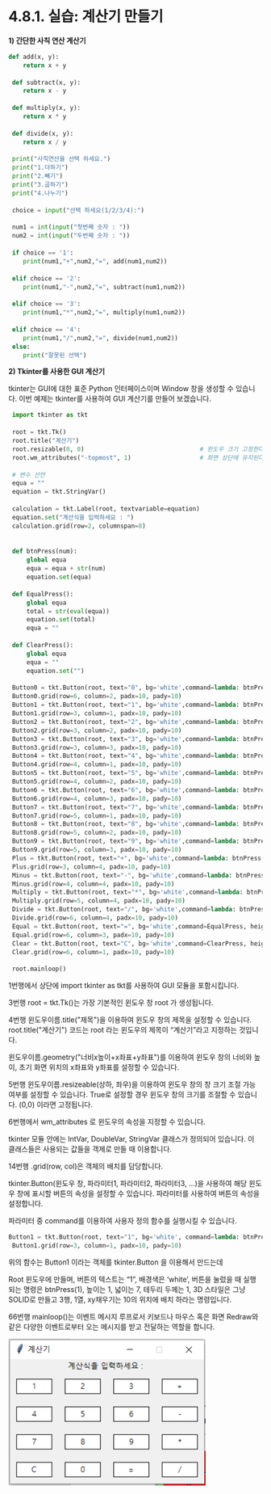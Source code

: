 # 4.8.1. 실습: 계산기 만들기

**1) 간단한 사칙 연산 계산기**

```python
def add(x, y):
    return x + y

 def subtract(x, y):
    return x - y

 def multiply(x, y):
    return x * y

 def divide(x, y):
    return x / y

 print("사칙연산을 선택 하세요.")
 print("1.더하기")
 print("2.빼기")
 print("3.곱하기")
 print("4.나누기")

 choice = input("선택 하세요(1/2/3/4):")

 num1 = int(input("첫번째 숫자 : "))
 num2 = int(input("두번째 숫자 : "))

 if choice == '1':
    print(num1,"+",num2,"=", add(num1,num2))

 elif choice == '2':
    print(num1,"-",num2,"=", subtract(num1,num2))

 elif choice == '3':
    print(num1,"*",num2,"=", multiply(num1,num2))

 elif choice == '4':
    print(num1,"/",num2,"=", divide(num1,num2))
 else:
    print("잘못된 선택")
```

**2) Tkinter를 사용한 GUI 계산기**

tkinter는 GUI에 대한 표준 Python 인터페이스이며 Window 창을 생성할 수 있습니다. 이번 예제는 tkinter를 사용하여 GUI 계산기를 만들어 보겠습니다.

```python
 import tkinter as tkt

 root = tkt.Tk()
 root.title("계산기")
 root.resizable(0, 0)                                # 윈도우 크기 고정한다
 root.wm_attributes("-topmost", 1)                   # 화면 상단에 유지된다.

 # 변수 선언
 equa = ""
 equation = tkt.StringVar()

 calculation = tkt.Label(root, textvariable=equation)
 equation.set("계산식을 입력하세요 : ")
 calculation.grid(row=2, columnspan=8)


 def btnPress(num):
     global equa
     equa = equa + str(num)
     equation.set(equa)

 def EqualPress():
     global equa
     total = str(eval(equa))
     equation.set(total)
     equa = ""

 def ClearPress():
     global equa
     equa = ""
     equation.set("")

 Button0 = tkt.Button(root, text="0", bg='white',command=lambda: btnPress(0), height=1, width=7, borderwidth=1, relief=tkt.SOLID)
 Button0.grid(row=6, column=2, padx=10, pady=10)
 Button1 = tkt.Button(root, text="1", bg='white',command=lambda: btnPress(1), height=1, width=7, borderwidth=1, relief=tkt.SOLID)
 Button1.grid(row=3, column=1, padx=10, pady=10)
 Button2 = tkt.Button(root, text="2", bg='white',command=lambda: btnPress(2), height=1, width=7, borderwidth=1, relief=tkt.SOLID)
 Button2.grid(row=3, column=2, padx=10, pady=10)
 Button3 = tkt.Button(root, text="3", bg='white',command=lambda: btnPress(3), height=1, width=7, borderwidth=1, relief=tkt.SOLID)
 Button3.grid(row=3, column=3, padx=10, pady=10)
 Button4 = tkt.Button(root, text="4", bg='white',command=lambda: btnPress(4), height=1, width=7, borderwidth=1, relief=tkt.SOLID)
 Button4.grid(row=4, column=1, padx=10, pady=10)
 Button5 = tkt.Button(root, text="5", bg='white',command=lambda: btnPress(5), height=1, width=7, borderwidth=1, relief=tkt.SOLID)
 Button5.grid(row=4, column=2, padx=10, pady=10)
 Button6 = tkt.Button(root, text="6", bg='white',command=lambda: btnPress(6), height=1, width=7, borderwidth=1, relief=tkt.SOLID)
 Button6.grid(row=4, column=3, padx=10, pady=10)
 Button7 = tkt.Button(root, text="7", bg='white',command=lambda: btnPress(7), height=1, width=7, borderwidth=1, relief=tkt.SOLID)
 Button7.grid(row=5, column=1, padx=10, pady=10)
 Button8 = tkt.Button(root, text="8", bg='white',command=lambda: btnPress(8), height=1, width=7, borderwidth=1, relief=tkt.SOLID)
 Button8.grid(row=5, column=2, padx=10, pady=10)
 Button9 = tkt.Button(root, text="9", bg='white',command=lambda: btnPress(9), height=1, width=7, borderwidth=1, relief=tkt.SOLID)
 Button9.grid(row=5, column=3, padx=10, pady=10)
 Plus = tkt.Button(root, text="+", bg='white',command=lambda: btnPress("+"), height=1, width=7, borderwidth=1, relief=tkt.SOLID)
 Plus.grid(row=3, column=4, padx=10, pady=10)
 Minus = tkt.Button(root, text="-", bg='white',command=lambda: btnPress("-"), height=1, width=7, borderwidth=1, relief=tkt.SOLID)
 Minus.grid(row=4, column=4, padx=10, pady=10)
 Multiply = tkt.Button(root, text="*", bg='white',command=lambda: btnPress("*"), height=1, width=7, borderwidth=1, relief=tkt.SOLID)
 Multiply.grid(row=5, column=4, padx=10, pady=10)
 Divide = tkt.Button(root, text="/", bg='white',command=lambda: btnPress("/"), height=1, width=7, borderwidth=1, relief=tkt.SOLID)
 Divide.grid(row=6, column=4, padx=10, pady=10)
 Equal = tkt.Button(root, text="=", bg='white',command=EqualPress, height=1, width=7, borderwidth=1, relief=tkt.SOLID)
 Equal.grid(row=6, column=3, padx=10, pady=10)
 Clear = tkt.Button(root, text="C", bg='white',command=ClearPress, height=1, width=7, borderwidth=1, relief=tkt.SOLID)
 Clear.grid(row=6, column=1, padx=10, pady=10)

 root.mainloop()
```

1번행에서 상단에 import tkinter as tkt를 사용하여 GUI 모듈을 포함시킵니다.

3번행 root = tkt.Tk()는 가장 기본적인 윈도우 창 root 가 생성됩니다.

4번행 윈도우이름.title("제목")을 이용하여 윈도우 창의 제목을 설정할 수 있습니다. root.title("계산기") 코드는 root 라는 윈도우의 제목이 “계산기”라고 지정하는 것입니다.

윈도우이름.geometry("너비x높이+x좌표+y좌표")를 이용하여 윈도우 창의 너비와 높이, 초기 화면 위치의 x좌표와 y좌표를 설정할 수 있습니다.

5번행 윈도우이름.resizeable(상하, 좌우)을 이용하여 윈도우 창의 창 크기 조절 가능 여부를 설정할 수 있습니다. True로 설정할 경우 윈도우 창의 크기를 조절할 수 있습니다. (0,0) 이라면 고정됩니다.

6번행에서 wm\_attributes 로 윈도우의 속성을 지정할 수 있습니다.

tkinter 모듈 안에는 IntVar, DoubleVar, StringVar 클래스가 정의되어 있습니다. 이 클래스들은 사용되는 값들을 객제로 만들 때 이용합니다.

14번행 .grid(row, col)은 객체의 배치를 담당합니다.

tkinter.Button(윈도우 창, 파라미터1, 파라미터2, 파라미터3, ...)을 사용하여 해당 윈도우 창에 표시할 버튼의 속성을 설정할 수 있습니다. 파라미터를 사용하여 버튼의 속성을 설정합니다.

파라미터 중 command를 이용하여 사용자 정의 함수를 실행시킬 수 있습니다.

```python
Button1 = tkt.Button(root, text="1", bg='white', command=lambda: btnPress(1), height=1, width=7, borderwidth=1, relief=tkt.SOLID)
 Button1.grid(row=3, column=1, padx=10, pady=10)
```

위의 함수는 Button1 이라는 객체를 tkinter.Button 을 이용해서 만드는데

Root 윈도우에 만들며, 버튼의 텍스트는 “1”, 배경색은 ‘white’, 버튼을 눌렀을 때 실행되는 명령은 btnPress(1), 높이는 1, 넓이는 7, 테두리 두께는 1, 3D 스타일은 그냥 SOLID로 만들고 3행, 1열, xy채우기는 10의 위치에 배치 하라는 명령입니다.

66번행 mainloop()는 이벤트 메시지 루프로서 키보드나 마우스 혹은 화면 Redraw와 같은 다양한 이벤트로부터 오는 메시지를 받고 전달하는 역할을 합니다.

![](../../.gitbook/assets/3841.png)
